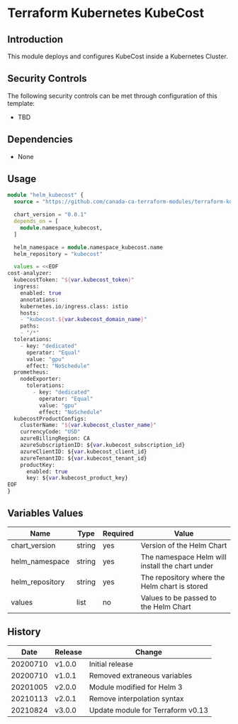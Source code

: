 # Terraform Kubernetes KubeCost

## Introduction

This module deploys and configures KubeCost inside a Kubernetes Cluster.

## Security Controls

The following security controls can be met through configuration of this template:

* TBD

## Dependencies

* None

## Usage

```terraform
module "helm_kubecost" {
  source = "https://github.com/canada-ca-terraform-modules/terraform-kubernetes-kubecost?ref=v3.0.0"

  chart_version = "0.0.1"
  depends_on = [
    module.namespace_kubecost,
  ]

  helm_namespace = module.namespace_kubecost.name
  helm_repository = "kubecost"

  values = <<EOF
cost-analyzer:
  kubecostToken: "${var.kubecost_token}"
  ingress:
    enabled: true
    annotations:
    kubernetes.io/ingress.class: istio
    hosts:
    - "kubecost.${var.kubecost_domain_name}"
    paths:
    - '/*'
  tolerations:
    - key: "dedicated"
      operator: "Equal"
      value: "gpu"
      effect: "NoSchedule"
  prometheus:
    nodeExporter:
      tolerations:
        - key: "dedicated"
          operator: "Equal"
          value: "gpu"
          effect: "NoSchedule"
  kubecostProductConfigs:
    clusterName: "${var.kubecost_cluster_name}"
    currencyCode: "USD"
    azureBillingRegion: CA
    azureSubscriptionID: ${var.kubecost_subscription_id}
    azureClientID: ${var.kubecost_client_id}
    azureTenantID: ${var.kubecost_tenant_id}
    productKey:
      enabled: true
      key: ${var.kubecost_product_key}
EOF
}
```

## Variables Values

| Name                     | Type   | Required | Value                                           |
| ------------------------ | ------ | -------- | ----------------------------------------------- |
| chart_version            | string | yes      | Version of the Helm Chart                       |
| helm_namespace           | string | yes      | The namespace Helm will install the chart under |
| helm_repository          | string | yes      | The repository where the Helm chart is stored   |
| values                   | list   | no       | Values to be passed to the Helm Chart           |

## History

| Date     | Release | Change                            |
| -------- | ------- | --------------------------------- |
| 20200710 | v1.0.0  | Initial release                   |
| 20200710 | v1.0.1  | Removed extraneous variables      |
| 20201005 | v2.0.0  | Module modified for Helm 3        |
| 20210113 | v2.0.1  | Remove interpolation syntax       |
| 20210824 | v3.0.0  | Update module for Terraform v0.13 |

